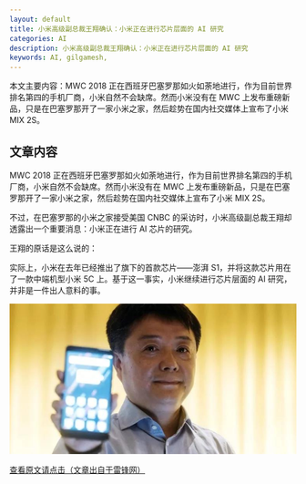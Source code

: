 ```yaml
---
layout: default
title: 小米高级副总裁王翔确认：小米正在进行芯片层面的 AI 研究
categories: AI
description: 小米高级副总裁王翔确认：小米正在进行芯片层面的 AI 研究
keywords: AI, gilgamesh, 
---
```


本文主要内容：MWC 2018 正在西班牙巴塞罗那如火如荼地进行，作为目前世界排名第四的手机厂商，小米自然不会缺席。然而小米没有在 MWC 上发布重磅新品，只是在巴塞罗那开了一家小米之家，然后趁势在国内社交媒体上宣布了小米 MIX 2S。

<!-- more -->




## 文章内容

MWC 2018 正在西班牙巴塞罗那如火如荼地进行，作为目前世界排名第四的手机厂商，小米自然不会缺席。然而小米没有在 MWC 上发布重磅新品，只是在巴塞罗那开了一家小米之家，然后趁势在国内社交媒体上宣布了小米 MIX 2S。

不过，在巴塞罗那的小米之家接受美国 CNBC 的采访时，小米高级副总裁王翔却透露出一个重要消息：小米正在进行 AI 芯片的研究。

王翔的原话是这么说的：

实际上，小米在去年已经推出了旗下的首款芯片——澎湃 S1，并将这款芯片用在了一款中端机型小米 5C 上。基于这一事实，小米继续进行芯片层面的 AI 研究，并非是一件出人意料的事。

![正文图片](\images\AI\2018-3-7-xiaomi.jpg)

[查看原文请点击（文章出自于雷锋网）](https://mp.weixin.qq.com/s/A_05xK0K_lQdXPmCkWauBQ)



